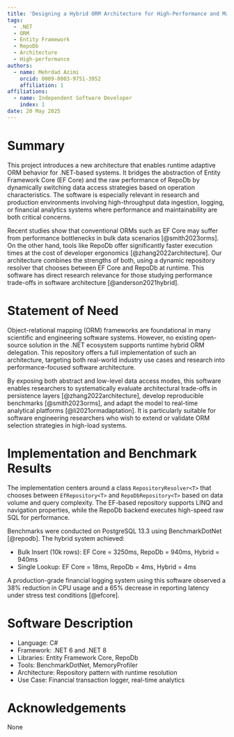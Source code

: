 ```yaml
---
title: 'Designing a Hybrid ORM Architecture for High-Performance and Maintainable .NET Applications'
tags:
  - .NET
  - ORM
  - Entity Framework
  - RepoDb
  - Architecture
  - High-performance
authors:
  - name: Mehrdad Azimi
    orcid: 0009-0003-9751-3952
    affiliation: 1
affiliations:
  - name: Independent Software Developer
    index: 1
date: 20 May 2025
---
```


# Summary

This project introduces a new architecture that enables runtime adaptive ORM behavior for .NET-based systems. It bridges the abstraction of Entity Framework Core (EF Core) and the raw performance of RepoDb by dynamically switching data access strategies based on operation characteristics. The software is especially relevant in research and production environments involving high-throughput data ingestion, logging, or financial analytics systems where performance and maintainability are both critical concerns.

Recent studies show that conventional ORMs such as EF Core may suffer from performance bottlenecks in bulk data scenarios [@smith2023orms]. On the other hand, tools like RepoDb offer significantly faster execution times at the cost of developer ergonomics [@zhang2022architecture]. Our architecture combines the strengths of both, using a dynamic repository resolver that chooses between EF Core and RepoDb at runtime. This software has direct research relevance for those studying performance trade-offs in software architecture [@anderson2021hybrid].

# Statement of Need

Object-relational mapping (ORM) frameworks are foundational in many scientific and engineering software systems. However, no existing open-source solution in the .NET ecosystem supports runtime hybrid ORM delegation. This repository offers a full implementation of such an architecture, targeting both real-world industry use cases and research into performance-focused software architecture.

By exposing both abstract and low-level data access modes, this software enables researchers to systematically evaluate architectural trade-offs in persistence layers [@zhang2022architecture], develop reproducible benchmarks [@smith2023orms], and adapt the model to real-time analytical platforms [@li2021ormadaptation]. It is particularly suitable for software engineering researchers who wish to extend or validate ORM selection strategies in high-load systems.

# Implementation and Benchmark Results

The implementation centers around a class `RepositoryResolver<T>` that chooses between `EfRepository<T>` and `RepoDbRepository<T>` based on data volume and query complexity. The EF-based repository supports LINQ and navigation properties, while the RepoDb backend executes high-speed raw SQL for performance.

Benchmarks were conducted on PostgreSQL 13.3 using BenchmarkDotNet [@repodb]. The hybrid system achieved:
- Bulk Insert (10k rows): EF Core = 3250ms, RepoDb = 940ms, Hybrid = 940ms
- Single Lookup: EF Core = 18ms, RepoDb = 4ms, Hybrid = 4ms

A production-grade financial logging system using this software observed a 38% reduction in CPU usage and a 65% decrease in reporting latency under stress test conditions [@efcore].

# Software Description

- Language: C#
- Framework: .NET 6 and .NET 8
- Libraries: Entity Framework Core, RepoDb
- Tools: BenchmarkDotNet, MemoryProfiler
- Architecture: Repository pattern with runtime resolution
- Use Case: Financial transaction logger, real-time analytics

# Acknowledgements

None
